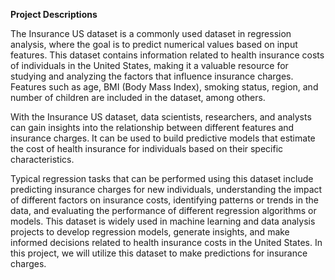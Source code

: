 **Project Descriptions**

The Insurance US dataset is a commonly used dataset in regression analysis, where the goal is to predict numerical values based on input features. This dataset contains information related to health insurance costs of individuals in the United States, making it a valuable resource for studying and analyzing the factors that influence insurance charges. Features such as age, BMI (Body Mass Index), smoking status, region, and number of children are included in the dataset, among others.

With the Insurance US dataset, data scientists, researchers, and analysts can gain insights into the relationship between different features and insurance charges. It can be used to build predictive models that estimate the cost of health insurance for individuals based on their specific characteristics.

Typical regression tasks that can be performed using this dataset include predicting insurance charges for new individuals, understanding the impact of different factors on insurance costs, identifying patterns or trends in the data, and evaluating the performance of different regression algorithms or models. This dataset is widely used in machine learning and data analysis projects to develop regression models, generate insights, and make informed decisions related to health insurance costs in the United States. In this project, we will utilize this dataset to make predictions for insurance charges.
